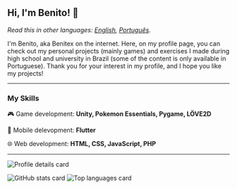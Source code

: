 ## Hi, I'm Benito! 👋

*Read this in other languages: [English](README.eng.md), [Português](README.md).*

I'm Benito, aka Benitex on the internet. Here, on my profile page, you can check out my personal projects (mainly games) and exercises I made during high school and university in Brazil (some of the content is only available in Portuguese). Thank you for your interest in my profile, and I hope you like my projects!

---

### My Skills

🎮 Game development: **Unity, Pokemon Essentials, Pygame, LÖVE2D**

📱 Mobile delevopment: **Flutter**

🌐 Web development: **HTML, CSS, JavaScript, PHP**

---

![Profile details card](http://github-profile-summary-cards.vercel.app/api/cards/profile-details?username=Benitex&theme=transparent)

![GitHub stats card](http://github-profile-summary-cards.vercel.app/api/cards/stats?username=Benitex&theme=transparent)
![Top languages card](https://github-readme-stats.vercel.app/api/top-langs/?username=Benitex&langs_count=8&layout=compact&exclude_repo=Pokemon-Burning-Scales&theme=transparent&hide_border=true)
